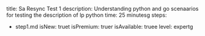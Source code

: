 title: Sa Resync Test 1
description: Understanding python and go scenaarios for testing the description of lp python
time: 25 minutesg
steps:
  - step1.md
isNew: truet
isPremium: truer
isAvailable: truee
level: expertg
